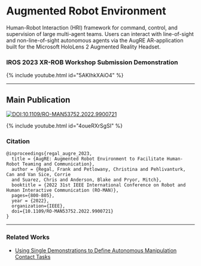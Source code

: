 # Augmented Robot Environment
Human-Robot Interaction (HRI) framework for command, control, and supervision of large multi-agent teams. Users can interact with line-of-sight and non-line-of-sight autonomous agents via the AugRE AR-application built for the Microsoft HoloLens 2 Augmented Reality Headset.

### IROS 2023 XR-ROB Workshop Submission Demonstration

{% include youtube.html id="5AKIhkXAiO4" %}

***

## Main Publication

[![DOI:10.1109/RO-MAN53752.2022.9900721](https://zenodo.org/badge/DOI/10.1109/RO-MAN53752.2022.9900721.svg)](https://doi.org/10.1109/RO-MAN53752.2022.9900721)

{% include youtube.html id="4oueRXrSgSI" %}

### Citation
```
@inproceedings{regal_augre_2023,
  title = {AugRE: Augmented Robot Environment to Facilitate Human-Robot Teaming and Communication},
  author = {Regal, Frank and Petlowany, Christina and Pehlivanturk, Can and Van Sice, Corrie
  and Suarez, Chris and Anderson, Blake and Pryor, Mitch},
  booktitle = {2022 31st IEEE International Conference on Robot and Human Interactive Communication (RO-MAN)},
  pages={800-805},
  year = {2022},
  organization={IEEE},
  doi={10.1109/RO-MAN53752.2022.9900721}
}
```

***

### Related Works
* [Using Single Demonstrations to Define Autonomous Manipulation
  Contact Tasks](https://utnuclearroboticspublic.github.io/ar-affordances/)
